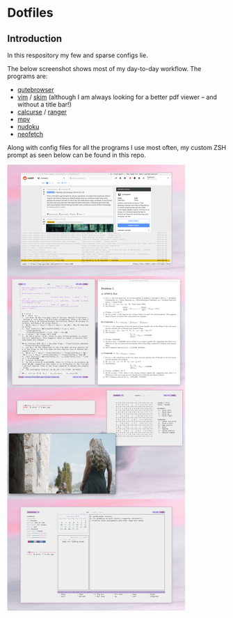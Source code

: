# Dotfiles

## Introduction
In this respository my few and sparse configs lie.

The below screenshot shows most of my day-to-day workflow. The programs are:

* [qutebrowser](https://qutebrowser.org/)
* [vim](https://www.vim.org/) / [skim](https://skim-app.sourceforge.io/) (although I am always looking for a better pdf viewer – and without a title bar!)
* [calcurse](https://www.calcurse.org/) / [ranger](https://github.com/ranger/ranger)
* [mpv](https://mpv.io/)
* [nudoku](https://github.com/jubalh/nudoku)
* [neofetch](https://github.com/dylanaraps/neofetch)

Along with config files for all the programs I use most often, my custom ZSH prompt as seen below can be found in this repo.

![](scrot.jpg)
